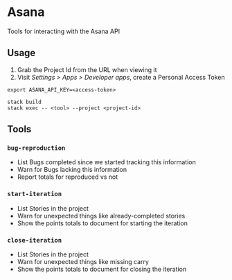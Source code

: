# Asana

Tools for interacting with the Asana API

## Usage

1. Grab the Project Id from the URL when viewing it
1. Visit *Settings > Apps > Developer apps*, create a Personal Access Token

```console
export ASANA_API_KEY=<access-token>

stack build
stack exec -- <tool> --project <project-id>
```

## Tools

### `bug-reproduction`

- List Bugs completed since we started tracking this information
- Warn for Bugs lacking this information
- Report totals for reproduced vs not

### `start-iteration`

- List Stories in the project
- Warn for unexpected things like already-completed stories
- Show the points totals to document for starting the iteration

### `close-iteration`

- List Stories in the project
- Warn for unexpected things like missing carry
- Show the points totals to document for closing the iteration
